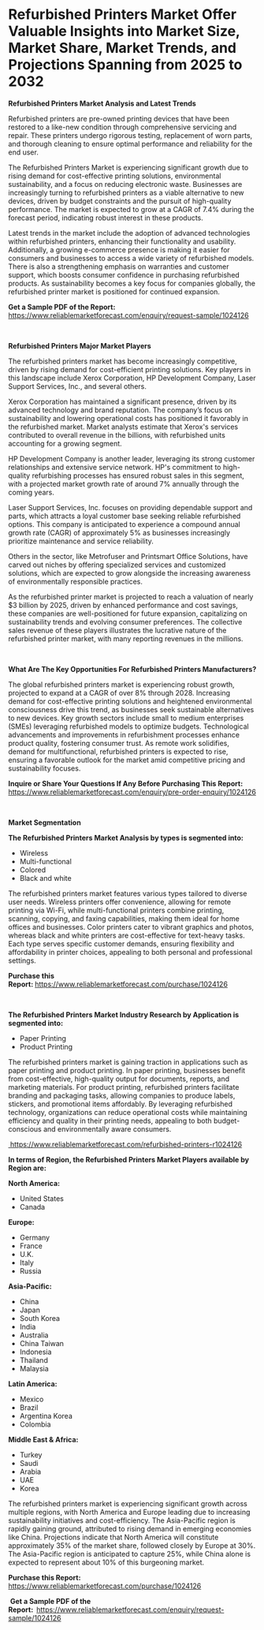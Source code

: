 <p><h1>Refurbished Printers Market Offer Valuable Insights into Market Size, Market Share, Market Trends, and Projections Spanning from 2025 to 2032</h1></p><p><strong>Refurbished Printers Market Analysis and Latest Trends</strong></p>
<p><p>Refurbished printers are pre-owned printing devices that have been restored to a like-new condition through comprehensive servicing and repair. These printers undergo rigorous testing, replacement of worn parts, and thorough cleaning to ensure optimal performance and reliability for the end user.</p><p>The Refurbished Printers Market is experiencing significant growth due to rising demand for cost-effective printing solutions, environmental sustainability, and a focus on reducing electronic waste. Businesses are increasingly turning to refurbished printers as a viable alternative to new devices, driven by budget constraints and the pursuit of high-quality performance. The market is expected to grow at a CAGR of 7.4% during the forecast period, indicating robust interest in these products.</p><p>Latest trends in the market include the adoption of advanced technologies within refurbished printers, enhancing their functionality and usability. Additionally, a growing e-commerce presence is making it easier for consumers and businesses to access a wide variety of refurbished models. There is also a strengthening emphasis on warranties and customer support, which boosts consumer confidence in purchasing refurbished products. As sustainability becomes a key focus for companies globally, the refurbished printer market is positioned for continued expansion.</p></p>
<p><strong>Get a Sample PDF of the Report:&nbsp;</strong> <a href="https://www.reliablemarketforecast.com/enquiry/request-sample/1024126?utm_campaign=1197&utm_medium=2&utm_source=Github&utm_content=ia&utm_term=17042025&utm_id=refurbished-printers">https://www.reliablemarketforecast.com/enquiry/request-sample/1024126</a></p>
<p>&nbsp;</p>
<p><strong>Refurbished Printers Major Market Players</strong></p>
<p><p>The refurbished printers market has become increasingly competitive, driven by rising demand for cost-efficient printing solutions. Key players in this landscape include Xerox Corporation, HP Development Company, Laser Support Services, Inc., and several others.</p><p>Xerox Corporation has maintained a significant presence, driven by its advanced technology and brand reputation. The company’s focus on sustainability and lowering operational costs has positioned it favorably in the refurbished market. Market analysts estimate that Xerox's services contributed to overall revenue in the billions, with refurbished units accounting for a growing segment.</p><p>HP Development Company is another leader, leveraging its strong customer relationships and extensive service network. HP's commitment to high-quality refurbishing processes has ensured robust sales in this segment, with a projected market growth rate of around 7% annually through the coming years.</p><p>Laser Support Services, Inc. focuses on providing dependable support and parts, which attracts a loyal customer base seeking reliable refurbished options. This company is anticipated to experience a compound annual growth rate (CAGR) of approximately 5% as businesses increasingly prioritize maintenance and service reliability.</p><p>Others in the sector, like Metrofuser and Printsmart Office Solutions, have carved out niches by offering specialized services and customized solutions, which are expected to grow alongside the increasing awareness of environmentally responsible practices.</p><p>As the refurbished printer market is projected to reach a valuation of nearly $3 billion by 2025, driven by enhanced performance and cost savings, these companies are well-positioned for future expansion, capitalizing on sustainability trends and evolving consumer preferences. The collective sales revenue of these players illustrates the lucrative nature of the refurbished printer market, with many reporting revenues in the millions.</p></p>
<p>&nbsp;</p>
<p><strong>What Are The Key Opportunities For Refurbished Printers Manufacturers?</strong></p>
<p><p>The global refurbished printers market is experiencing robust growth, projected to expand at a CAGR of over 8% through 2028. Increasing demand for cost-effective printing solutions and heightened environmental consciousness drive this trend, as businesses seek sustainable alternatives to new devices. Key growth sectors include small to medium enterprises (SMEs) leveraging refurbished models to optimize budgets. Technological advancements and improvements in refurbishment processes enhance product quality, fostering consumer trust. As remote work solidifies, demand for multifunctional, refurbished printers is expected to rise, ensuring a favorable outlook for the market amid competitive pricing and sustainability focuses.</p></p>
<p><strong>Inquire or Share Your Questions If Any Before Purchasing This Report:</strong> <a href="https://www.reliablemarketforecast.com/enquiry/pre-order-enquiry/1024126?utm_campaign=1197&utm_medium=2&utm_source=Github&utm_content=ia&utm_term=17042025&utm_id=refurbished-printers">https://www.reliablemarketforecast.com/enquiry/pre-order-enquiry/1024126</a></p>
<p>&nbsp;</p>
<p><strong>Market Segmentation</strong></p>
<p><strong>The Refurbished Printers Market Analysis by types is segmented into:</strong></p>
<p><ul><li>Wireless</li><li>Multi-functional</li><li>Colored</li><li>Black and white</li></ul></p>
<p><p>The refurbished printers market features various types tailored to diverse user needs. Wireless printers offer convenience, allowing for remote printing via Wi-Fi, while multi-functional printers combine printing, scanning, copying, and faxing capabilities, making them ideal for home offices and businesses. Color printers cater to vibrant graphics and photos, whereas black and white printers are cost-effective for text-heavy tasks. Each type serves specific customer demands, ensuring flexibility and affordability in printer choices, appealing to both personal and professional settings.</p></p>
<p><strong>Purchase this Report:&nbsp;</strong><a href="https://www.reliablemarketforecast.com/purchase/1024126?utm_campaign=1197&utm_medium=2&utm_source=Github&utm_content=ia&utm_term=17042025&utm_id=refurbished-printers">https://www.reliablemarketforecast.com/purchase/1024126</a></p>
<p>&nbsp;</p>
<p><strong>The Refurbished Printers Market Industry Research by Application is segmented into:</strong></p>
<p><ul><li>Paper Printing</li><li>Product Printing</li></ul></p>
<p><p>The refurbished printers market is gaining traction in applications such as paper printing and product printing. In paper printing, businesses benefit from cost-effective, high-quality output for documents, reports, and marketing materials. For product printing, refurbished printers facilitate branding and packaging tasks, allowing companies to produce labels, stickers, and promotional items affordably. By leveraging refurbished technology, organizations can reduce operational costs while maintaining efficiency and quality in their printing needs, appealing to both budget-conscious and environmentally aware consumers.</p></p>
<p><a href="https://www.reliablemarketforecast.com/refurbished-printers-r1024126?utm_campaign=1197&utm_medium=2&utm_source=Github&utm_content=ia&utm_term=17042025&utm_id=refurbished-printers">&nbsp;https://www.reliablemarketforecast.com/refurbished-printers-r1024126</a></p>
<p><strong>In terms of Region, the Refurbished Printers Market Players available by Region are:</strong></p>
<p>
    <p> <strong> North America: </strong>
        <ul>
            <li>United States</li>
            <li>Canada</li>
        </ul>
        </p> 
    <p> <strong> Europe: </strong>
        <ul>
            <li>Germany</li>
            <li>France</li>
            <li>U.K.</li>
            <li>Italy</li>
            <li>Russia</li>
        </ul>
        </p> 
    <p> <strong> Asia-Pacific: </strong>
        <ul>
            <li>China</li>
            <li>Japan</li>
            <li>South Korea</li>
            <li>India</li>
            <li>Australia</li>
            <li>China Taiwan</li>
            <li>Indonesia</li>
            <li>Thailand</li>
            <li>Malaysia</li>
        </ul>
        </p> 
    <p> <strong> Latin America: </strong>
        <ul>
            <li>Mexico</li>
            <li>Brazil</li>
            <li>Argentina Korea</li>
            <li>Colombia</li>
        </ul>
        </p> 
    <p> <strong> Middle East & Africa: </strong>
        <ul>
            <li>Turkey</li>
            <li>Saudi</li>
            <li>Arabia</li>
            <li>UAE</li>
            <li>Korea</li>
        </ul>
    </p>
    </p>
<p><p>The refurbished printers market is experiencing significant growth across multiple regions, with North America and Europe leading due to increasing sustainability initiatives and cost-efficiency. The Asia-Pacific region is rapidly gaining ground, attributed to rising demand in emerging economies like China. Projections indicate that North America will constitute approximately 35% of the market share, followed closely by Europe at 30%. The Asia-Pacific region is anticipated to capture 25%, while China alone is expected to represent about 10% of this burgeoning market.</p></p>
<p><strong>Purchase this Report: </strong><a href="https://www.reliablemarketforecast.com/purchase/1024126?utm_campaign=1197&utm_medium=2&utm_source=Github&utm_content=ia&utm_term=17042025&utm_id=refurbished-printers">https://www.reliablemarketforecast.com/purchase/1024126</a></p>
<p>&nbsp;<strong>Get a Sample PDF of the Report:&nbsp;&nbsp;</strong><a href="https://www.reliablemarketforecast.com/enquiry/request-sample/1024126?utm_campaign=1197&utm_medium=2&utm_source=Github&utm_content=ia&utm_term=17042025&utm_id=refurbished-printers">https://www.reliablemarketforecast.com/enquiry/request-sample/1024126</a></p>
<p><strong></strong></p>
<p><p></p><p></p><p></p></p>